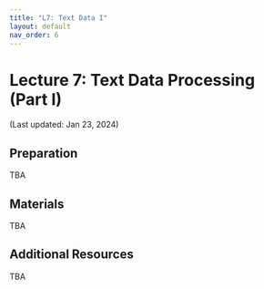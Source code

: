 ```yaml
---
title: "L7: Text Data I"
layout: default
nav_order: 6
---
```


# Lecture 7: Text Data Processing (Part I)

(Last updated: Jan 23, 2024)

## Preparation

TBA

## Materials

TBA

## Additional Resources

TBA
